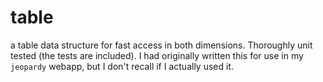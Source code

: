 table
=====
a table data structure for fast access in both dimensions. Thoroughly unit tested (the tests are included). I had originally written this for use in my `jeopardy` webapp, but I don't recall if I actually used it.
